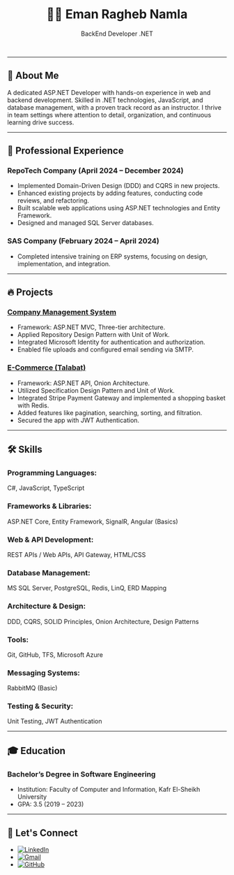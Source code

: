<div align="center">
  <h1>👩‍💻 Eman Ragheb Namla</h1>
  <p>
    BackEnd Developer .NET
  </p>
  <br>
</div>

---

## 📄 About Me
A dedicated ASP.NET Developer with hands-on experience in web and backend development. Skilled in .NET technologies, JavaScript, and database management, with a proven track record as an instructor. I thrive in team settings where attention to detail, organization, and continuous learning drive success.

---

## 💼 Professional Experience

### RepoTech Company (April 2024 – December 2024)
- Implemented Domain-Driven Design (DDD) and CQRS in new projects.
- Enhanced existing projects by adding features, conducting code reviews, and refactoring.
- Built scalable web applications using ASP.NET technologies and Entity Framework.
- Designed and managed SQL Server databases.

### SAS Company (February 2024 – April 2024)
- Completed intensive training on ERP systems, focusing on design, implementation, and integration.

---

## 🔥 Projects

### [Company Management System](https://github.com/EmanNamla/COMPANY-MANAGEMENT-SYSTEM-MVC)
- Framework: ASP.NET MVC, Three-tier architecture.
- Applied Repository Design Pattern with Unit of Work.
- Integrated Microsoft Identity for authentication and authorization.
- Enabled file uploads and configured email sending via SMTP.

### [E-Commerce (Talabat)](https://github.com/EmanNamla/Talabat.API-Project)
- Framework: ASP.NET API, Onion Architecture.
- Utilized Specification Design Pattern and Unit of Work.
- Integrated Stripe Payment Gateway and implemented a shopping basket with Redis.
- Added features like pagination, searching, sorting, and filtration.
- Secured the app with JWT Authentication.

---

## 🛠 Skills

### Programming Languages:
C#, JavaScript, TypeScript

### Frameworks & Libraries:
ASP.NET Core, Entity Framework, SignalR, Angular (Basics)

### Web & API Development:
REST APIs / Web APIs, API Gateway, HTML/CSS

### Database Management:
MS SQL Server, PostgreSQL, Redis, LinQ, ERD Mapping

### Architecture & Design:
DDD, CQRS, SOLID Principles, Onion Architecture, Design Patterns

### Tools:
Git, GitHub, TFS, Microsoft Azure

### Messaging Systems:
RabbitMQ (Basic)

### Testing & Security:
Unit Testing, JWT Authentication

---

## 🎓 Education

### Bachelor’s Degree in Software Engineering
- Institution: Faculty of Computer and Information, Kafr El-Sheikh University
- GPA: 3.5 (2019 – 2023)

---

## 🤝 Let's Connect
<div align="left">
  <ul>
    <li>
      <a href="https://linkedin.com/in/emannamla" target="_blank">
        <img src="https://img.shields.io/badge/linkedin:  EmanNamla-%2300acee.svg?color=405DE6&style=for-the-badge&logo=linkedin&logoColor=white" alt="LinkedIn" />
      </a>
    </li>
    <li>
      <a href="mailto:emanrnamla222@gmail.com" target="_blank">
        <img src="https://img.shields.io/badge/gmail:  emanrnamla222-%23EA4335.svg?style=for-the-badge&logo=gmail&logoColor=white" alt="Gmail" />
      </a>
    </li>
    <li>
      <a href="https://github.com/EmanNamla" target="_blank">
        <img src="https://img.shields.io/badge/github:  EmanNamla-%23181717.svg?style=for-the-badge&logo=github&logoColor=white" alt="GitHub" />
      </a>
    </li>
  </ul>
</div>

